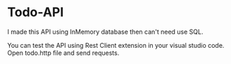 # Todo-API
I made this API using InMemory database then can't need use SQL.

You can test the API using Rest Client extension in your visual studio code. Open todo.http file and send requests.
